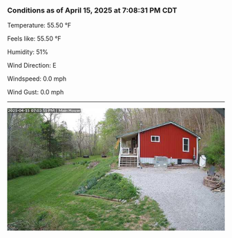 ### Conditions as of April 15, 2025 at 7:08:31 PM CDT 

Temperature: 55.50 &deg;F

Feels like: 55.50 &deg;F

Humidity: 51%

Wind Direction: E

Windspeed: 0.0 mph

Wind Gust: 0.0 mph

---

<img src="./images/latest.jpeg"/>

